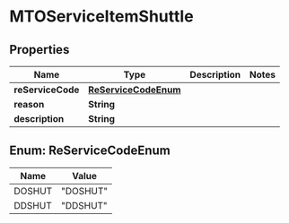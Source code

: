 
# MTOServiceItemShuttle

## Properties
Name | Type | Description | Notes
------------ | ------------- | ------------- | -------------
**reServiceCode** | [**ReServiceCodeEnum**](#ReServiceCodeEnum) |  | 
**reason** | **String** |  | 
**description** | **String** |  | 


<a name="ReServiceCodeEnum"></a>
## Enum: ReServiceCodeEnum
Name | Value
---- | -----
DOSHUT | &quot;DOSHUT&quot;
DDSHUT | &quot;DDSHUT&quot;



